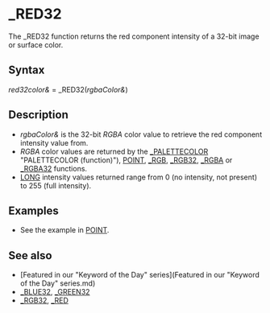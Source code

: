 # _RED32

The _RED32 function returns the red component intensity of a 32-bit image or surface color.

  

## Syntax

*red32color&* = _RED32(*rgbaColor&*)
  

## Description

* *rgbaColor&* is the 32-bit *RGBA* color value to retrieve the red component intensity value from.
* *RGBA* color values are returned by the [_PALETTECOLOR](_PALETTECOLOR.md) "PALETTECOLOR (function)"), [POINT](POINT.md), [_RGB](_RGB.md), [_RGB32](_RGB32.md), [_RGBA](_RGBA.md) or [_RGBA32](_RGBA32.md) functions.
* [LONG](LONG.md) intensity values returned range from 0 (no intensity, not present) to 255 (full intensity).

  

## Examples

* See the example in [POINT](POINT.md).

  

## See also

* [Featured in our "Keyword of the Day" series](Featured in our "Keyword of the Day" series.md)
* [_BLUE32](_BLUE32.md), [_GREEN32](_GREEN32.md)
* [_RGB32](_RGB32.md), [_RED](_RED.md)

  
